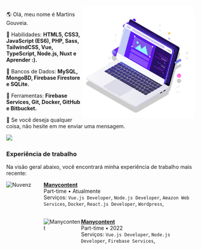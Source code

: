 <!--<img src="https://raw.githubusercontent.com/MicaelliMedeiros/micaellimedeiros/master/image/computer-illustration.png" min-width="400px" max-width="400px" width="400px" align="right" alt="Computador iuriCode">-->

<img src="pc.svg" min-width="300px" max-width="300px" width="300px" align="right" alt="Computador">

<p align="left"> 
  🌎 Olá, meu nome é Martins Gouveia.
</p>

<p align="left">
  🦄 Habilidades: <strong>HTML5, CSS3, JavaScript (ES6), PHP, Sass, TailwindCSS, Vue, TypeScript, Node.js, Nuxt e Aprender :).</strong>
</p>

<p align="left">
🦄 Bancos de Dados: <strong>MySQL, MongoBD, Firebase Firestore e SQLite.</strong>
</p>

<p align="left">
  💼 Ferramentas: <strong>Firebase Services, Git, Docker, GitHub e Bitbucket.</strong>
</p>

<p align="left">
  💌 Se você deseja qualquer coisa, não hesite em me enviar uma mensagem.
</p>

<p align="left">  
  <a
    href="https://www.linkedin.com/in/martins-gouveia"
    target="_blank"
    alt="Linkedin"
  >
    <img src="https://img.shields.io/badge/-Linkedin-1C1C1C?style=for-the-badge&logo=Linkedin&logoColor=00FFFF&link=https://www.linkedin.com/in/iuricode"/>
  </a>
</p>

### Experiência de trabalho

Na visão geral abaixo, você encontrará minha experiência de trabalho mais recente:

[<img align="left" height="100px" width="100px" alt="Nuvenz" src="https://www.nuvenz.net/wp-content/uploads/2021/06/logo.svg"/>](https://www.instagram.com/nuvenz.net_/)

[**Manycontent**](https://www.instagram.com/nuvenz.net_/) \
 Part-time • Atualmente\
Serviços: `Vue.js Developer`, `Node.js Developer`, `Amazon Web Services`, `Docker`, `React.js Developer`, `Wordpress`,  \
<br/>

[<img align="left" height="100px" width="100px" alt="Manycontent" src="https://manycontent.com/favicon.ico"/>](https://www.instagram.com/manycontent/)

[**Manycontent**](https://www.instagram.com/manycontent/) \
 Part-time • 2022\
Serviços: `Vue.js Developer`, `Node.js Developer`, `Firebase Services`,
